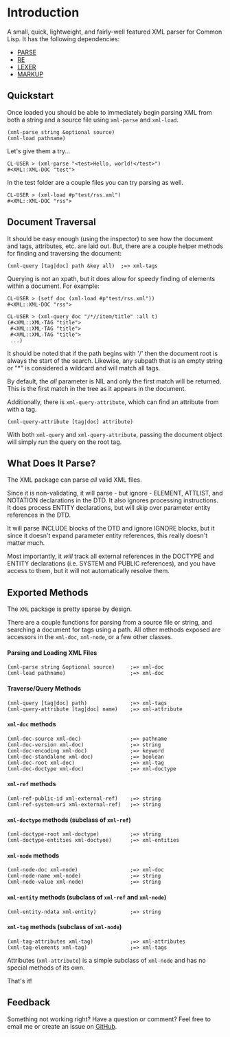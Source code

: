 # Introduction

A small, quick, lightweight, and fairly-well featured XML parser for Common Lisp. It has the following dependencies:

* [PARSE](http://github.com/massung/parse)
* [RE](http://github.com/massung/re)
* [LEXER](http://github.com/massung/lexer)
* [MARKUP](http://github.com/massung/markup)

## Quickstart

Once loaded you should be able to immediately begin parsing XML from both a string and a source file using `xml-parse` and `xml-load`.

    (xml-parse string &optional source)
    (xml-load pathname)

Let's give them a try...

    CL-USER > (xml-parse "<test>Hello, world!</test>")
    #<XML::XML-DOC "test">

In the test folder are a couple files you can try parsing as well.

    CL-USER > (xml-load #p"test/rss.xml")
    #<XML::XML-DOC "rss">

## Document Traversal

It should be easy enough (using the inspector) to see how the document and tags, attributes, etc. are laid out. But, there are a couple helper methods for finding and traversing the document:

    (xml-query [tag|doc] path &key all)  ;=> xml-tags

Querying is not an xpath, but it does allow for speedy finding of elements within a document. For example:

    CL-USER > (setf doc (xml-load #p"test/rss.xml"))
    #<XML::XML-DOC "rss">

    CL-USER > (xml-query doc "/*//item/title" :all t)
    (#<XML::XML-TAG "title">
     #<XML::XML-TAG "title">
     #<XML::XML-TAG "title">
     ...)

It should be noted that if the path begins with '/' then the document root is always the start of the search. Likewise, any subpath that is an empty string or "*" is considered a wildcard and will match all tags.

By default, the *all* parameter is NIL and only the first match will be returned. This is the first match in the tree as it appears in the document.

Additionally, there is `xml-query-attribute`, which can find an attribute from with a tag.

    (xml-query-attribute [tag|doc] attribute)

With both `xml-query` and `xml-query-attribute`, passing the document object will simply run the query on the root tag.

## What Does It Parse?

The XML package can parse *all* valid XML files.

Since it is non-validating, it will parse - but ignore - ELEMENT, ATTLIST, and NOTATION declarations in the DTD. It also ignores processing instructions. It does process ENTITY declarations, but will skip over parameter entity references in the DTD.

It will parse INCLUDE blocks of the DTD and ignore IGNORE blocks, but it since it doesn't expand parameter entity references, this really doesn't matter much.

Most importantly, it *will* track all external references in the DOCTYPE and ENTITY declarations (i.e. SYSTEM and PUBLIC references), and you have access to them, but it will not automatically resolve them.

## Exported Methods

The `XML` package is pretty sparse by design.

There are a couple functions for parsing from a source file or string, and searching a document for tags using a path. All other methods exposed are accessors in the `xml-doc`, `xml-node`, or a few other classes.

#### Parsing and Loading XML Files

    (xml-parse string &optional source)     ;=> xml-doc
    (xml-load pathname)                     ;=> xml-doc

#### Traverse/Query Methods

    (xml-query [tag|doc] path)              ;=> xml-tags
    (xml-query-attribute [tag|doc] name)    ;=> xml-attribute

#### `xml-doc` methods

    (xml-doc-source xml-doc)                ;=> pathname
    (xml-doc-version xml-doc)               ;=> string
    (xml-doc-encoding xml-doc)              ;=> keyword
    (xml-doc-standalone xml-doc)            ;=> boolean
    (xml-doc-root xml-doc)                  ;=> xml-tag
    (xml-doc-doctype xml-doc)               ;=> xml-doctype

#### `xml-ref` methods

    (xml-ref-public-id xml-external-ref)    ;=> string
    (xml-ref-system-uri xml-external-ref)   ;=> string

#### `xml-doctype` methods (subclass of `xml-ref`)

    (xml-doctype-root xml-doctype)          ;=> string
    (xml-doctype-entities xml-doctyoe)      ;=> xml-entities

#### `xml-node` methods

    (xml-node-doc xml-node)                 ;=> xml-doc
    (xml-node-name xml-node)                ;=> string
    (xml-node-value xml-node)               ;=> string

#### `xml-entity` methods (subclass of `xml-ref` and `xml-node`)

    (xml-entity-ndata xml-entity)           ;=> string

#### `xml-tag` methods (subclass of `xml-node`)

    (xml-tag-attributes xml-tag)            ;=> xml-attributes
    (xml-tag-elements xml-tag)              ;=> xml-tags

Attributes (`xml-attribute`) is a simple subclass of `xml-node` and has no special methods of its own.

That's it!

## Feedback

Something not working right? Have a question or comment? Feel free to email me or create an issue on [GitHub](http://github.com/massung/xml).
